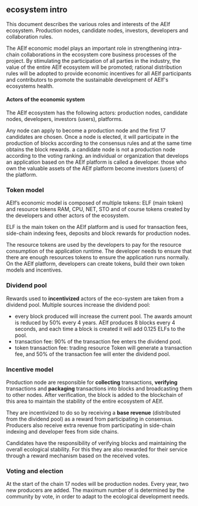 ## ecosystem intro

This document describes the various roles and interests of the AElf ecosystem. Production nodes, candidate nodes, investors, developers and collaboration rules.

The AElf economic model plays an important role in strengthening intra-chain collaborations in the ecosystem core business processes of the project. By stimulating the participation of all parties in the industry, the value of the entire AElf ecosystem will be promoted; rational distribution rules will be adopted to provide economic incentives for all AElf participants and contributors to promote the sustainable development of AElf's ecosystems health.

#### Actors of the economic system

The AElf ecosystem has the following actors: production nodes, candidate nodes, developers, investors (users), platforms.

Any node can apply to become a production node and the first 17 candidates are chosen. Once a node is elected, it will participate in the production of blocks according to the consensus rules and at the same time obtains the block rewards.
a candidate node is not a production node according to the voting ranking.
an individual or organization that develops an application based on the AElf platform is called a developer.
those who own the valuable assets of the AElf platform become investors (users) of the platform.

### Token model

AElf’s economic model is composed of multiple tokens: ELF (main token) and resource tokens RAM, CPU, NET, STO and of course tokens created by the developers and other actors of the ecosystem.

ELF is the main token on the AElf platform and is used for transaction fees, side-chain indexing fees, deposits and block rewards for production nodes.

The resource tokens are used by the developers to pay for the resource consumption of the application runtime. The developer needs to ensure that there are enough resources tokens to ensure the application runs normally. On the AElf platform, developers can create tokens, build their own token models and incentives.

### Dividend pool

Rewards used to **incentivized** actors of the eco-system are taken from a dividend pool. Multiple sources increase the dividend pool:
- every block produced will increase the current pool.  The awards amount is reduced by 50% every 4 years. AElf produces 8 blocks every 4 seconds, and each time a block is created it will add 0.125 ELFs to the pool.
- transaction fee: 90% of the transaction fee enters the dividend pool.
- token transaction fee: trading resource Token will generate a transaction fee, and 50% of the transaction fee will enter the dividend pool.

### Incentive model

Production node are responsible for **collecting** transactions, **verifying** transactions and **packaging** transactions into blocks and broadcasting them to other nodes. After verification, the block is added to the blockchain of this area to maintain the stability of the entire ecosystem of AElf.
 
They are incentivized to do so by receiving a **base revenue** (distributed from the dividend pool) as a reward from participating in consensus. Producers also receive extra revenue from participating in side-chain indexing and developer fees from side chains.

Candidates have the responsibility of verifying blocks and maintaining the overall ecological stability. For this they are also rewarded for their service through a reward mechanism based on the received votes.

### Voting and election

At the start of the chain 17 nodes will be production nodes. Every year, two new producers are added. The maximum number of is determined by the community by vote, in order to adapt to the ecological development needs.